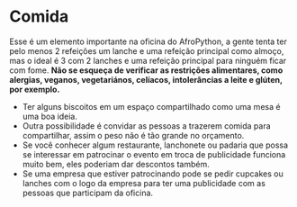 # Comida

Esse é um elemento importante na oficina do AfroPython, a gente tenta ter pelo menos 2 refeições um lanche e uma refeição principal como almoço, mas o ideal é 3 com 2 lanches e uma refeição principal para ninguém ficar com fome. **Não se esqueça de verificar as restrições alimentares, como alergias, veganos, vegetariános, celíacos, intolerâncias a leite e glúten, por exemplo.**



* Ter alguns biscoitos em um espaço compartilhado como uma mesa é uma boa ideia.
* Outra possibilidade é convidar as pessoas a trazerem comida para compartilhar, assim o peso não é tão grande no orçamento.
* Se você conhecer algum restaurante, lanchonete ou padaria que possa se interessar em patrocinar o evento em troca de publicidade funciona muito bem, eles poderiam dar descontos também.
* Se uma empresa que estiver patrocinando pode se pedir cupcakes ou lanches com o logo da empresa para ter uma publicidade com as pessoas que participam da oficina.
